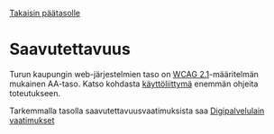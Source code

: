 [Takaisin päätasolle](./../README.md)

# Saavutettavuus

Turun kaupungin web-järjestelmien taso on [WCAG
2.1](https://www.w3.org/TR/WCAG21/)-määritelmän mukainen AA-taso. Katso
kohdasta [käyttöliittymä](../kayttoliittyma.md) enemmän ohjeita toteutukseen.

Tarkemmalla tasolla saavutettavuusvaatimuksista saa [Digipalvelulain vaatimukset](https://www.saavutettavuusvaatimukset.fi/digipalvelulain-vaatimukset/)


